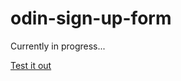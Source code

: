 # odin-sign-up-form

Currently in progress...

[Test it out](https://atshaw1994.github.io/odin-sign-up-form/)
